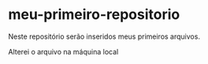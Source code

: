 # meu-primeiro-repositorio

Neste repositório serão inseridos meus primeiros arquivos.

Alterei o arquivo na máquina local
